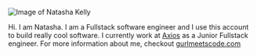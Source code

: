 ![Image of Natasha Kelly](https://pbs.twimg.com/media/EIUhicuXkAYRfba.jpg)


Hi. I am Natasha. I am a Fullstack software engineer and I use this account to build really cool software. I currently work at [Axios](https://www.axios.com/) as a Junior Fullstack engineer. For more information about me, checkout [gurlmeetscode.com](http://www.example.com)

